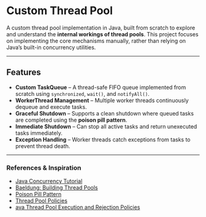 # Custom Thread Pool

A custom thread pool implementation in Java, built from scratch to explore and understand the **internal workings of thread pools**. This project focuses on implementing the core mechanisms manually, rather than relying on Java’s built-in concurrency utilities.

---

## Features

- **Custom TaskQueue** – A thread-safe FIFO queue implemented from scratch using `synchronized`, `wait()`, and `notifyAll()`.
- **WorkerThread Management** – Multiple worker threads continuously dequeue and execute tasks.  
- **Graceful Shutdown** – Supports a clean shutdown where queued tasks are completed using the **poison pill pattern**.
- **Immediate Shutdown** – Can stop all active tasks and return unexecuted tasks immediately.
- **Exception Handling** – Worker threads catch exceptions from tasks to prevent thread death.

---

### References & Inspiration
- [Java Concurrency Tutorial](https://docs.oracle.com/javase/tutorial/essential/concurrency/)
- [Baeldung: Building Thread Pools](https://www.baeldung.com/thread-pool-java-and-guava)
- [Poison Pill Pattern](https://java-design-patterns.com/patterns/poison-pill/)
- [Thread Pool Policies](https://medium.com/@ankithahjpgowda/policies-of-threadpoolexecutor-in-java-75f22fd6f637)
- [ava Thread Pool Execution and Rejection Policies](https://medium.com/@umeshcapg/understanding-java-thread-pool-execution-and-rejection-policies-b97eeb58094a)
